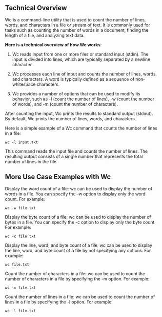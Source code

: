 ## Technical Overview
Wc is a command-line utility that is used to count the number of lines, words, and characters in a file or stream of text. It is commonly used for tasks such as counting the number of words in a document, finding the length of a file, and analyzing text data.

**Here is a technical overview of how Wc works**:

1. Wc reads input from one or more files or standard input (stdin). The input is divided into lines, which are typically separated by a newline character.

1. Wc processes each line of input and counts the number of lines, words, and characters. A word is typically defined as a sequence of non-whitespace characters.

1. Wc provides a number of options that can be used to modify its behavior, such as -l (count the number of lines), -w (count the number of words), and -m (count the number of characters).

After counting the input, Wc prints the results to standard output (stdout). By default, Wc prints the number of lines, words, and characters.

Here is a simple example of a Wc command that counts the number of lines in a file:

```
wc -l input.txt
```
This command reads the input file and counts the number of lines. The resulting output consists of a single number that represents the total number of lines in the file.

## More Use Case Examples with Wc

Display the word count of a file: wc can be used to display the number of words in a file. You can specify the -w option to display only the word count. For example:

```
wc -w file.txt
```

Display the byte count of a file: wc can be used to display the number of bytes in a file. You can specify the -c option to display only the byte count. For example:

```
wc -c file.txt
```

Display the line, word, and byte count of a file: wc can be used to display the line, word, and byte count of a file by not specifying any options. For example:

```
wc file.txt
```

Count the number of characters in a file: wc can be used to count the number of characters in a file by specifying the -m option. For example:

```
wc -m file.txt
```

Count the number of lines in a file: wc can be used to count the number of lines in a file by specifying the -l option. For example:

```
wc -l file.txt
```
